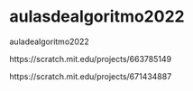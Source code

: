 # aulasdealgoritmo2022
auladealgoritmo2022
<p>https://scratch.mit.edu/projects/663785149 </p>
<p> https://scratch.mit.edu/projects/671434887 </p>
